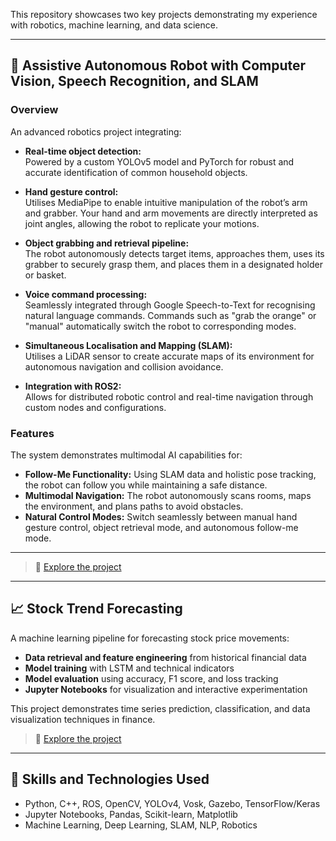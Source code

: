 This repository showcases two key projects demonstrating my experience with robotics, machine learning, and data science.

---
## 🤖 Assistive Autonomous Robot with Computer Vision, Speech Recognition, and SLAM

### Overview
An advanced robotics project integrating:

- **Real-time object detection:**  
  Powered by a custom YOLOv5 model and PyTorch for robust and accurate identification of common household objects.
  
- **Hand gesture control:**  
  Utilises MediaPipe to enable intuitive manipulation of the robot’s arm and grabber. Your hand and arm movements are directly interpreted as joint angles, allowing the robot to replicate your motions.

- **Object grabbing and retrieval pipeline:**  
  The robot autonomously detects target items, approaches them, uses its grabber to securely grasp them, and places them in a designated holder or basket.

- **Voice command processing:**  
  Seamlessly integrated through Google Speech-to-Text for recognising natural language commands. Commands such as "grab the orange" or "manual" automatically switch the robot to corresponding modes.

- **Simultaneous Localisation and Mapping (SLAM):**  
  Utilises a LiDAR sensor to create accurate maps of its environment for autonomous navigation and collision avoidance.

- **Integration with ROS2:**  
  Allows for distributed robotic control and real-time navigation through custom nodes and configurations.

### Features
The system demonstrates multimodal AI capabilities for:
- **Follow-Me Functionality:** Using SLAM data and holistic pose tracking, the robot can follow you while maintaining a safe distance.
- **Multimodal Navigation:** The robot autonomously scans rooms, maps the environment, and plans paths to avoid obstacles.
- **Natural Control Modes:** Switch seamlessly between manual hand gesture control, object retrieval mode, and autonomous follow-me mode.

---

> 📂 [Explore the project](./Assistive-Autonomous-Robot-With-Computer-Vision-Speech-Recognition-and-SLAM)
---

## 📈 Stock Trend Forecasting

A machine learning pipeline for forecasting stock price movements:

- **Data retrieval and feature engineering** from historical financial data
- **Model training** with LSTM and technical indicators
- **Model evaluation** using accuracy, F1 score, and loss tracking
- **Jupyter Notebooks** for visualization and interactive experimentation

This project demonstrates time series prediction, classification, and data visualization techniques in finance.

> 📂 [Explore the project](./Stock-Trend_Forecasting)

---

## 🔧 Skills and Technologies Used

- Python, C++, ROS, OpenCV, YOLOv4, Vosk, Gazebo, TensorFlow/Keras
- Jupyter Notebooks, Pandas, Scikit-learn, Matplotlib
- Machine Learning, Deep Learning, SLAM, NLP, Robotics
